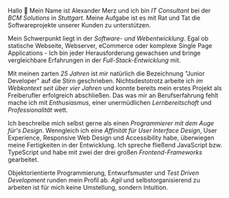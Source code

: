 Hallo 👋 Mein Name ist Alexander Merz und ich bin <em>IT Consultant</em> bei der <em>BCM Solutions</em> in <em>Stuttgart</em>. Meine Aufgabe ist es mit Rat und Tat die Softwareprojekte unserer Kunden zu unterstützen.

Mein Schwerpunkt liegt in der <em>Software- und Webentwicklung</em>. Egal ob statische Webseite, Webserver, eCommerce oder komplexe Single Page Applications - Ich bin jeder Herausforderung gewachsen und bringe vergleichbare Erfahrungen in der <em>Full-Stack-Entwicklung</em> mit.

Mit meinen zarten <em>25 Jahren</em> ist mir natürlich die Bezeichnung "Junior Developer" auf die Stirn geschrieben.
Nichtsdestotrotz arbeite ich <em>im Webkontext seit über vier Jahren</em> und konnte bereits mein erstes Projekt als Freiberufler erfolgreich abschließen. Das was mir an Berufserfahrung fehlt mache ich mit <em>Enthusiasmus</em>, einer unermüdlichen <em>Lernbereitschaft</em> und <em>Professionalität</em> wett.

Ich beschreibe mich selbst gerne als einen <em>Programmierer mit dem Auge für's Design</em>. Wenngleich ich eine <em>Affinität für User Interface Design</em>, User Experience, Responsive Web Design und Accessibility habe, überwiegen meine Fertigkeiten in der Entwicklung. Ich spreche fließend JavaScript bzw. TypeScript und habe mit zwei der drei großen <em>Frontend-Frameworks</em> gearbeitet.

Objektorientierte Programmierung, Entwurfsmuster und <em>Test Driven Development</em> runden mein Profil ab.
<em>Agil</em> und selbstorganisierend zu arbeiten ist für mich keine Umstellung, sondern Intuition.
